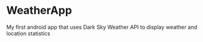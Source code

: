 # WeatherApp

My first android app that uses Dark Sky Weather API to display weather and location statistics

